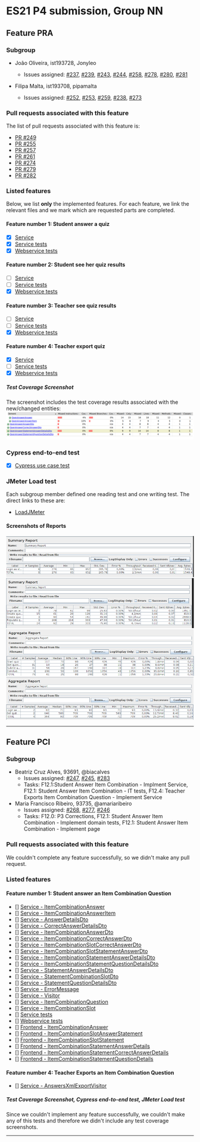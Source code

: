 # ES21 P4 submission, Group NN

## Feature PRA

### Subgroup

 - João Oliveira, ist193728, Jonyleo
   + Issues assigned: [#237](https://github.com/tecnico-softeng/es21-g21/issues/237), [#239](https://github.com/tecnico-softeng/es21-g21/issues/239),
[#243](https://github.com/tecnico-softeng/es21-g21/issues/243), [#244](https://github.com/tecnico-softeng/es21-g21/issues/244), [#258](https://github.com/tecnico-softeng/es21-g21/issues/258), [#278](https://github.com/tecnico-softeng/es21-g21/issues/278), [#280](https://github.com/tecnico-softeng/es21-g21/issues/280), [#281](https://github.com/tecnico-softeng/es21-g21/issues/281)

 - Filipa Malta, ist193708, pipamalta
   + Issues assigned: [#252](https://github.com/tecnico-softeng/es21-g21/issues/252), [#253](https://github.com/tecnico-softeng/es21-g21/issues/253),
[#259](https://github.com/tecnico-softeng/es21-g21/issues/259), [#238](https://github.com/tecnico-softeng/es21-g21/issues/238), [#273](https://github.com/tecnico-softeng/es21-g21/issues/273)

### Pull requests associated with this feature

The list of pull requests associated with this feature is:

 - [PR #249](https://github.com/tecnico-softeng/es21-g21/pull/249)
 - [PR #255](https://github.com/tecnico-softeng/es21-g21/pull/255)
 - [PR #257](https://github.com/tecnico-softeng/es21-g21/pull/257)
 - [PR #261](https://github.com/tecnico-softeng/es21-g21/pull/261)
 - [PR #274](https://github.com/tecnico-softeng/es21-g21/pull/274)
 - [PR #279](https://github.com/tecnico-softeng/es21-g21/pull/279)
 - [PR #282](https://github.com/tecnico-softeng/es21-g21/pull/282)


### Listed features

Below, we list **only** the implemented features. For each feature, we link the relevant files and we mark which are requested parts are completed.

#### Feature number 1: Student answer a quiz

 - [x] [Service](https://github.com/tecnico-softeng/es21-g21/tree/develop/backend/src/main/java/pt/ulisboa/tecnico/socialsoftware/tutor/answer)
 - [x] [Service tests](https://github.com/tecnico-softeng/es21-g21/blob/develop/backend/src/test/groovy/pt/ulisboa/tecnico/socialsoftware/tutor/answer/service/OpenAnswerQuestionQuiz.groovy)
 - [x] [Webservice tests](https://github.com/tecnico-softeng/es21-g21/blob/2fce27f1d201dab507bc2438df06a922f33573f9/backend/src/test/groovy/pt/ulisboa/tecnico/socialsoftware/tutor/answer/webservice/OpenAnswerQuestionQuizIT.groovy#L70)

#### Feature number 2: Student see her quiz results

 - [ ] [Service]()
 - [ ] [Service tests]()
 - [x] [Webservice tests](https://github.com/tecnico-softeng/es21-g21/blob/2fce27f1d201dab507bc2438df06a922f33573f9/backend/src/test/groovy/pt/ulisboa/tecnico/socialsoftware/tutor/answer/webservice/OpenAnswerQuestionQuizIT.groovy#L102)

#### Feature number 3: Teacher see quiz results

 - [ ] [Service]()
 - [ ] [Service tests]()
 - [x] [Webservice tests](https://github.com)
   
#### Feature number 4: Teacher export quiz

 - [x] [Service](https://github.com/tecnico-softeng/es21-g21/blob/2fce27f1d201dab507bc2438df06a922f33573f9/backend/src/main/java/pt/ulisboa/tecnico/socialsoftware/tutor/impexp/domain/AnswersXmlExportVisitor.java#L158)
 - [ ] [Service tests]()
 - [x] [Webservice tests](https://github.com)
   
##### Test Coverage Screenshot

The screenshot includes the test coverage results associated with the new/changed entities:
![Test Coverage Screenshot](p4-images/pra-jacoco.png)


### Cypress end-to-end test

- [x] [Cypress use case test](https://github.com/tecnico-softeng/es21-g21/blob/develop/frontend/tests/e2e/specs/teacher/manageOpenAnswerQuizExcution.js)


### JMeter Load test

Each subgroup member defined one reading test and one writing test. The direct links to these are:

- [LoadJMeter](https://github.com/tecnico-softeng/es21-g21/blob/develop/backend/jmeter/answer/quiz-answer-open-answer.jmx)


#### Screenshots of Reports

![Students Login](p4-images/pra-1.png)
![Teacher Create Quiz](p4-images/pra-2.png)
![Students Answer](p4-images/pra-3.png)
![Teacher Quiz Answers](p4-images/pra-4.png)


---

## Feature PCI

### Subgroup

- Beatriz Cruz Alves, 93691, @biacalves
    + Issues assigned: [#247](https://github.com/tecnico-softeng/es21-g21/issues/247), [#245](https://github.com/tecnico-softeng/es21-g21/issues/245),
        [#283](https://github.com/tecnico-softeng/es21-g21/issues/283)
    + Tasks: F12.1:Student Answer Item Combination - Implment Service, F12.1: Student Answer Item Combination - IT tests, 
        F12.4: Teacher Exports Item Combination Question - Implement Service
- Maria Francisco Ribeiro, 93735, @amariaribeiro
    + Issues assigned: [#268](https://github.com/tecnico-softeng/es21-g21/issues/268), [#277](https://github.com/tecnico-softeng/es21-g21/issues/277),
        [#246](https://github.com/tecnico-softeng/es21-g21/issues/246)
    + Tasks: F12.0: P3 Corrections, F12.1: Student Answer Item Combination - Implement domain tests, F12.1: Student Answer Item Combination - Implement page

### Pull requests associated with this feature

We couldn't complete any feature successfully, so we didn't make any pull request.

### Listed features

#### Feature number 1: Student answer an Item Combination Question

- [] [Service - ItemCombinationAnswer](https://github.com/tecnico-softeng/es21-g21/blob/pci/backend/src/main/java/pt/ulisboa/tecnico/socialsoftware/tutor/answer/domain/ItemCombinationAnswer.java)
- [] [Service - ItemCombinationAnswerItem](https://github.com/tecnico-softeng/es21-g21/blob/pci/backend/src/main/java/pt/ulisboa/tecnico/socialsoftware/tutor/answer/domain/ItemCombinationAnswerItem.java)
- [] [Service - AnswerDetailsDto](https://github.com/tecnico-softeng/es21-g21/blob/pci/backend/src/main/java/pt/ulisboa/tecnico/socialsoftware/tutor/answer/dto/AnswerDetailsDto.java)
- [] [Service - CorrectAnswerDetailsDto](https://github.com/tecnico-softeng/es21-g21/blob/pci/backend/src/main/java/pt/ulisboa/tecnico/socialsoftware/tutor/answer/dto/CorrectAnswerDetailsDto.java)
- [] [Service - ItemCombinationAnswerDto](https://github.com/tecnico-softeng/es21-g21/blob/pci/backend/src/main/java/pt/ulisboa/tecnico/socialsoftware/tutor/answer/dto/ItemCombinationAnswerDto.java)
- [] [Service - ItemCombinationCorrectAnswerDto](https://github.com/tecnico-softeng/es21-g21/blob/pci/backend/src/main/java/pt/ulisboa/tecnico/socialsoftware/tutor/answer/dto/ItemCombinationCorrectAnswerDto.java)
- [] [Service - ItemCombinationSlotCorrectAnswerDto](https://github.com/tecnico-softeng/es21-g21/blob/pci/backend/src/main/java/pt/ulisboa/tecnico/socialsoftware/tutor/answer/dto/ItemCombinationSlotCorrectAnswerDto.java)
- [] [Service - ItemCombinationSlotStatementAnswerDto](https://github.com/tecnico-softeng/es21-g21/blob/pci/backend/src/main/java/pt/ulisboa/tecnico/socialsoftware/tutor/answer/dto/ItemCombinationSlotStatementAnswerDto.java)
- [] [Service - ItemCombinationStatementAnswerDetailsDto](https://github.com/tecnico-softeng/es21-g21/blob/pci/backend/src/main/java/pt/ulisboa/tecnico/socialsoftware/tutor/answer/dto/ItemCombinationStatementAnswerDetailsDto.java)
- [] [Service - ItemCombinationStatementQuestionDetailsDto](https://github.com/tecnico-softeng/es21-g21/blob/pci/backend/src/main/java/pt/ulisboa/tecnico/socialsoftware/tutor/answer/dto/ItemCombinationStatementQuestionDetailsDto.java)
- [] [Service - StatementAnswerDetailsDto](https://github.com/tecnico-softeng/es21-g21/blob/pci/backend/src/main/java/pt/ulisboa/tecnico/socialsoftware/tutor/answer/dto/StatementAnswerDetailsDto.java)
- [] [Service - StatementCombinationSlotDto](https://github.com/tecnico-softeng/es21-g21/blob/pci/backend/src/main/java/pt/ulisboa/tecnico/socialsoftware/tutor/answer/dto/StatementCombinationSlotDto.java)
- [] [Service - StatementQuestionDetailsDto](https://github.com/tecnico-softeng/es21-g21/blob/pci/backend/src/main/java/pt/ulisboa/tecnico/socialsoftware/tutor/answer/dto/StatementQuestionDetailsDto.java)
- [] [Service - ErrorMessage](https://github.com/tecnico-softeng/es21-g21/blob/pci/backend/src/main/java/pt/ulisboa/tecnico/socialsoftware/tutor/exceptions/ErrorMessage.java)
- [] [Service - Visitor](https://github.com/tecnico-softeng/es21-g21/blob/pci/backend/src/main/java/pt/ulisboa/tecnico/socialsoftware/tutor/impexp/domain/Visitor.java)
- [] [Service - ItemCombinationQuestion](https://github.com/tecnico-softeng/es21-g21/blob/pci/backend/src/main/java/pt/ulisboa/tecnico/socialsoftware/tutor/question/domain/ItemCombinationQuestion.java)
- [] [Service - ItemCombinationSlot](https://github.com/tecnico-softeng/es21-g21/blob/pci/backend/src/main/java/pt/ulisboa/tecnico/socialsoftware/tutor/question/domain/ItemCombinationSlot.java)
- [] [Service tests](https://github.com/tecnico-softeng/es21-g21/blob/pci/backend/src/test/groovy/pt/ulisboa/tecnico/socialsoftware/tutor/answer/service/ItemCombinationQuestionQuizTest.groovy)
- [] [Webservice tests](https://github.com/tecnico-softeng/es21-g21/blob/pci/backend/src/test/groovy/pt/ulisboa/tecnico/socialsoftware/tutor/answer/webservice/ItemCombinationQuestionQuizIT.groovy)
- [] [Frontend - ItemCombinationAnswer](https://github.com/tecnico-softeng/es21-g21/blob/pci/frontend/src/components/item-combination/ItemCombinationAnswer.vue)
- [] [Frontend - ItemCombinationSlotAnswerStatement](https://github.com/tecnico-softeng/es21-g21/blob/pci/frontend/src/models/statement/questions/ItemCombinationSlotAnswerStatement.ts)
- [] [Frontend - ItemCombinationSlotStatement](https://github.com/tecnico-softeng/es21-g21/blob/pci/frontend/src/models/statement/questions/ItemCombinationSlotStatement.ts)
- [] [Frontend - ItemCombinationStatementAnswerDetails](https://github.com/tecnico-softeng/es21-g21/blob/pci/frontend/src/models/statement/questions/ItemCombinationStatementAnswerDetails.ts)
- [] [Frontend - ItemCombinationStatementCorrectAnswerDetails](https://github.com/tecnico-softeng/es21-g21/blob/pci/frontend/src/models/statement/questions/ItemCombinationStatementCorrectAnswerDetails.ts)
- [] [Frontend - ItemCombinationStatementQuestionDetails](https://github.com/tecnico-softeng/es21-g21/blob/pci/frontend/src/models/statement/questions/ItemCombinationStatementQuestionDetails.ts)

#### Feature number 4: Teacher Exports an Item Combination Question
- [] [Service - AnswersXmlExportVisitor](https://github.com/tecnico-softeng/es21-g21/blob/pci/backend/src/main/java/pt/ulisboa/tecnico/socialsoftware/tutor/impexp/domain/AnswersXmlExportVisitor.java)


##### Test Coverage Screenshot, Cypress end-to-end test, JMeter Load test

Since we couldn't implement any feature successfully, we couldn't make any of this tests and therefore we didn't include any
test coverage screenshots.

---
